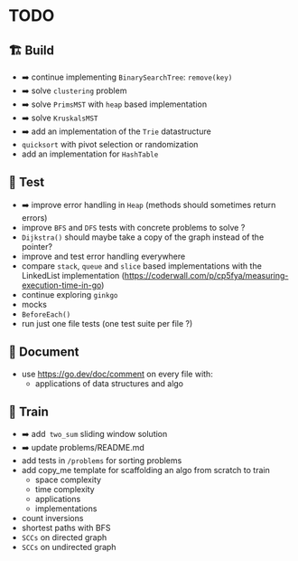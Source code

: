 # TODO

## 🏗️ Build
- ➡️ continue implementing `BinarySearchTree`: `remove(key)`
- ➡️ solve `clustering` problem
- ➡️ solve `PrimsMST` with `heap` based implementation
- ➡️ solve `KruskalsMST`
- ➡️ add an implementation of the `Trie` datastructure
- `quicksort` with pivot selection or randomization
- add an implementation for `HashTable`

## 🧪 Test
- ➡️ improve error handling in `Heap` (methods should sometimes return errors)
- improve `BFS` and `DFS` tests with concrete problems to solve ?
- `Dijkstra()` should maybe take a copy of the graph instead of the pointer?
- improve and test error handling everywhere
- compare `stack`, `queue` and `slice` based implementations with the LinkedList implementation (https://coderwall.com/p/cp5fya/measuring-execution-time-in-go)
- continue exploring `ginkgo`
- mocks
- `BeforeEach()`
- run just one file tests (one test suite per file ?)

## 📔 Document
- use https://go.dev/doc/comment on every file with:
  - applications of data structures and algo

## 🧗 Train
- ➡️ add` two_sum` sliding window solution
- ➡️ update problems/README.md
- add tests in `/problems` for sorting problems
- add copy_me template for scaffolding an algo from scratch to train
    - space complexity
    - time complexity
    - applications
    - implementations
- count inversions
- shortest paths with BFS
- `SCCs` on directed graph
- `SCCs` on undirected graph